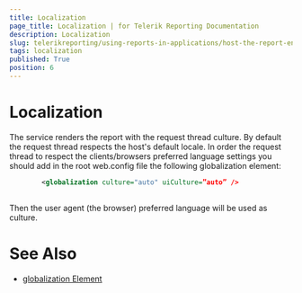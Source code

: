 ```yaml
---
title: Localization
page_title: Localization | for Telerik Reporting Documentation
description: Localization
slug: telerikreporting/using-reports-in-applications/host-the-report-engine-remotely/telerik-reporting-rest-services/localization
tags: localization
published: True
position: 6
---
```


# Localization



The service renders the report with the request thread culture.
        By default the request thread respects the host's default locale.
        In order the request thread to respect the clients/browsers preferred language settings you should add in the root web.config file
        the following globalization element:
      

	
````xml
        <globalization culture="auto" uiCulture=”auto” />
        
````



Then the user agent (the browser) preferred language will be used as culture.
      



# See Also


 * [globalization Element](http://msdn.microsoft.com/en-us/library/hy4kkhe0(v=vs.85).aspx)
